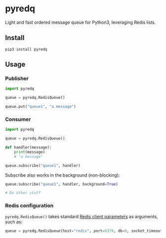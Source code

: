 # pyredq
Light and fast ordered message queue for Python3, leveraging Redis lists.

## Install
```
pip3 install pyredq
```

## Usage
### Publisher
```python
import pyredq

queue = pyredq.RedisQueue()

queue.put("queue1", "a message")
```

### Consumer
```python
import pyredq

queue = pyredq.RedisQueue()

def handler(message):
    print(message)
    # "a message"

queue.subscribe("queue1", handler)
```

Subscribe also works in the background (non-blocking):
```python
queue.subscribe("queue1", handler, background=True)

# Do other stuff
```

### Redis configuration
`pyredq.RedisQueue()` takes standard [Redis client parameters](https://redis-py.readthedocs.io/en/latest/#redis.Redis) as arguments, such as:
```python
queue = pyredq.RedisQueue(host="redis", port=6379, db=0, socket_timeout=0.2, retry_on_timeout=True)
```
